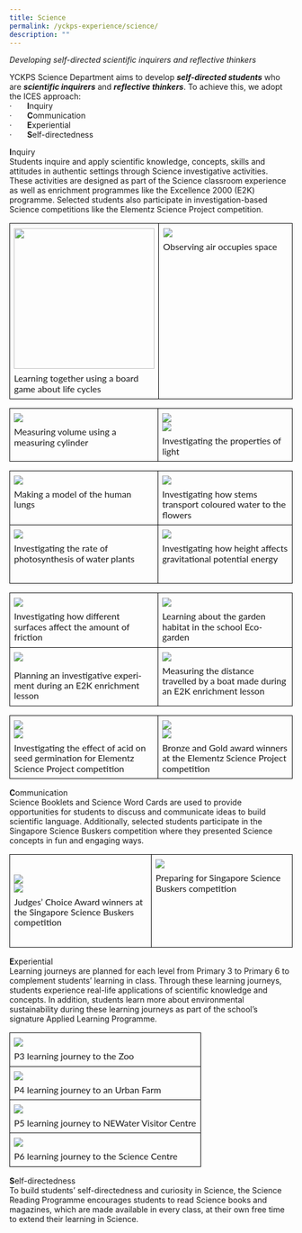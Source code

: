 ```yaml
---
title: Science
permalink: /yckps-experience/science/
description: ""
---
```

_Developing self-directed scientific inquirers and reflective thinkers_  

YCKPS Science Department aims to develop **_self-directed students_** who are **_scientific inquirers_** and **_reflective thinkers_**. To achieve this, we adopt the ICES approach:<br>
·&nbsp;&nbsp;&nbsp;&nbsp;&nbsp;&nbsp; **I**nquiry<br>
·&nbsp;&nbsp;&nbsp;&nbsp;&nbsp;&nbsp; **C**ommunication<br>
·&nbsp;&nbsp;&nbsp;&nbsp;&nbsp;&nbsp; **E**xperiential<br>
·&nbsp;&nbsp;&nbsp;&nbsp;&nbsp;&nbsp; **S**elf-directedness<br>

**I**nquiry<br>
Students inquire and apply scientific knowledge, concepts, skills and attitudes in authentic settings through Science investigative activities. These activities are designed as part of the Science classroom experience as well as enrichment programmes like the Excellence 2000 (E2K) programme. Selected students also participate in investigation-based Science competitions like the Elementz Science Project competition.

<table class="MsoTableGrid" border="1" cellspacing="0" cellpadding="0" width="100%" style="width:100.0%;border-collapse:collapse;border:none;mso-border-alt:solid windowtext .5pt;
 mso-yfti-tbllook:1184;mso-padding-alt:0in 5.4pt 0in 5.4pt"><tbody><tr style="mso-yfti-irow:0;mso-yfti-firstrow:yes;mso-yfti-lastrow:yes"><td width="52%" valign="top" style="width:52.44%;border:solid windowtext 1.0pt;
  mso-border-alt:solid windowtext .5pt;padding:0in 5.4pt 0in 5.4pt"><p style="margin-top:6.0pt;margin-right:0in;margin-bottom:6.0pt;margin-left:
  0in;line-height:115%"><span style="font-family:&quot;Lato&quot;,sans-serif;mso-no-proof:
  yes"><img src="/images/2023/Science/science%201%20-%20learning%20together%20using%20a%20board%20game%20about%20life%20cycles.jpeg" style="width:250px;height:auto;" align="center">
</span></p><p style="margin-top:6.0pt;margin-right:0in;margin-bottom:6.0pt;margin-left:
  0in;line-height:115%"><span style="font-family:&quot;Lato&quot;,sans-serif;mso-no-proof:
  yes">Learning together using a board game about life cycles</span></p></td><td width="47%" valign="top" style="width:47.56%;border:solid windowtext 1.0pt;
  border-left:none;mso-border-left-alt:solid windowtext .5pt;mso-border-alt:
  solid windowtext .5pt;padding:0in 5.4pt 0in 5.4pt"><p style="margin-top:6.0pt;margin-right:0in;margin-bottom:6.0pt;margin-left:
  0in;line-height:115%"><span style="font-family:&quot;Lato&quot;,sans-serif;mso-no-proof:
  yes"><img src="/images/2023/Science/science%202%20-%20observing%20air%20occupies%20space.jpeg" style="width50px;height:auto;" align="center"></span></p><p style="margin-top:6.0pt;margin-right:0in;margin-bottom:6.0pt;margin-left:
  0in;line-height:115%"><span style="font-family:&quot;Lato&quot;,sans-serif;mso-no-proof:
  yes">Observing air occupies space</span></p></td></tr></tbody></table>

<table class="MsoTableGrid" border="1" cellspacing="0" cellpadding="0" width="100%" style="width:100.0%;border-collapse:collapse;border:none;mso-border-alt:solid windowtext .5pt;
 mso-yfti-tbllook:1184;mso-padding-alt:0in 5.4pt 0in 5.4pt"><tbody><tr style="mso-yfti-irow:0;mso-yfti-firstrow:yes;mso-yfti-lastrow:yes"><td width="52%" valign="top" style="width:52.44%;border:solid windowtext 1.0pt;
  mso-border-alt:solid windowtext .5pt;padding:0in 5.4pt 0in 5.4pt"><p style="margin-top:6.0pt;margin-right:0in;margin-bottom:6.0pt;margin-left:
  0in;line-height:115%"><span style="font-family:&quot;Lato&quot;,sans-serif;mso-no-proof:
  yes"><img src="/images/2023/Science/science%203%20-%20measuring%20volume%20using%20a%20measuring%20cylinder.jpeg" style="width50px;height:auto;" align="center"></span><span style="font-family:&quot;Lato&quot;,sans-serif"></span></p><p style="margin-top:6.0pt;margin-right:0in;margin-bottom:6.0pt;margin-left:
  0in;line-height:115%"><span style="font-family:&quot;Lato&quot;,sans-serif">Measuring volume using a measuring cylinder</span></p></td><td width="47%" valign="top" style="width:47.56%;border:solid windowtext 1.0pt;
  border-left:none;mso-border-left-alt:solid windowtext .5pt;mso-border-alt:
  solid windowtext .5pt;padding:0in 5.4pt 0in 5.4pt"><p style="margin-top:6.0pt;margin-right:0in;margin-bottom:6.0pt;margin-left:
  0in;line-height:115%"><span style="font-family:&quot;Lato&quot;,sans-serif;mso-no-proof:
  yes"><img src="/images/2023/Science/science%204a%20investigating%20the%20properties%20of%20light.jpeg" style="width150px;height:auto;" align="center"><br>
<img src="/images/2023/Science/science%204b%20-%20investigating%20the%20properties%20of%20light.jpeg" style="width50px;height:auto;" align="center"></span><span style="font-family:&quot;Lato&quot;,sans-serif"></span></p><p style="margin-top:6.0pt;margin-right:0in;margin-bottom:6.0pt;margin-left:
  0in;line-height:115%"><span style="font-family:&quot;Lato&quot;,sans-serif">Investigating the properties of light</span></p></td></tr></tbody></table>

<table style="width:100.0%;border-collapse:collapse;border:none;mso-border-alt:solid windowtext .5pt;
 mso-yfti-tbllook:1184;mso-padding-alt:0in 5.4pt 0in 5.4pt" width="100%" cellpadding="0" cellspacing="0" border="1" class="MsoTableGrid"><tbody><tr style="mso-yfti-irow:0;mso-yfti-firstrow:yes"><td style="width:52.44%;border:solid windowtext 1.0pt;
  mso-border-alt:solid windowtext .5pt;padding:0in 5.4pt 0in 5.4pt" valign="top" width="52%"><p style="margin-top:6.0pt;margin-right:0in;margin-bottom:6.0pt;margin-left:
  0in;line-height:115%"><span style="font-family:&quot;Lato&quot;,sans-serif;mso-no-proof:
  yes"><img src="/images/2023/Science/science%205%20-%20making%20a%20model%20of%20the%20human%20lungs.jpeg" style="width50px;height:auto;" align="center"></span><span style="font-family:&quot;Lato&quot;,sans-serif"></span></p><p style="margin-top:6.0pt;margin-right:0in;margin-bottom:6.0pt;margin-left:
  0in;line-height:115%"><span style="font-family:&quot;Lato&quot;,sans-serif">Making a model of the human lungs</span></p></td><td style="width:47.56%;border:solid windowtext 1.0pt;
  border-left:none;mso-border-left-alt:solid windowtext .5pt;mso-border-alt:
  solid windowtext .5pt;padding:0in 5.4pt 0in 5.4pt" valign="top" width="47%"><p style="margin-top:6.0pt;margin-right:0in;margin-bottom:6.0pt;margin-left:
  0in;line-height:115%"><span style="font-family:&quot;Lato&quot;,sans-serif;mso-no-proof:
  yes"><img src="/images/2023/Science/science%206%20-%20investigating%20how%20stems%20transport%20coloured%20water%20to%20the%20flowers.jpeg" style="width50px;height:auto;" align="center"></span><span style="font-family:&quot;Lato&quot;,sans-serif"></span></p><p style="margin-top:6.0pt;margin-right:0in;margin-bottom:6.0pt;margin-left:
  0in;line-height:115%"><span style="font-family:&quot;Lato&quot;,sans-serif">Investigating how stems transport coloured water to the flowers</span></p></td></tr><tr style="mso-yfti-irow:1;mso-yfti-lastrow:yes"><td style="width:52.44%;border:solid windowtext 1.0pt;
  border-top:none;mso-border-top-alt:solid windowtext .5pt;mso-border-alt:solid windowtext .5pt;
  padding:0in 5.4pt 0in 5.4pt" valign="top" width="52%"><p style="margin-top:6.0pt;margin-right:0in;margin-bottom:6.0pt;margin-left:
  0in;line-height:115%"><img src="/images/2023/Science/science%207%20-%20investigating%20the%20rate%20of%20photosynthesis%20of%20water%20plants.jpeg" style="width50px;height:auto;" align="center"></p><p style="margin-top:6.0pt;margin-right:0in;margin-bottom:6.0pt;margin-left:
  0in;line-height:115%"><span style="font-family:&quot;Lato&quot;,sans-serif;mso-no-proof:
  yes">Investigating the rate of photosynthesis of water plants</span></p></td><td style="width:47.56%;border-top:none;border-left:
  none;border-bottom:solid windowtext 1.0pt;border-right:solid windowtext 1.0pt;
  mso-border-top-alt:solid windowtext .5pt;mso-border-left-alt:solid windowtext .5pt;
  mso-border-alt:solid windowtext .5pt;padding:0in 5.4pt 0in 5.4pt" valign="top" width="47%"><p style="margin-top:6.0pt;margin-right:0in;margin-bottom:6.0pt;margin-left:
  0in;line-height:115%"><img src="/images/2023/Science/science%208%20-%20investigating%20how%20height%20affects%20gravitational%20potential%20energy.jpeg" style="width150px;height:auto;" align="center"></p><p style="margin-top:6.0pt;margin-right:0in;margin-bottom:6.0pt;margin-left:
  0in;line-height:115%"><span style="font-family:&quot;Lato&quot;,sans-serif;mso-no-proof:
  yes">Investigating how height affects gravitational potential energy</span></p><p style="margin-top:6.0pt;margin-right:0in;margin-bottom:6.0pt;margin-left:
  0in;line-height:115%"><span style="font-family:&quot;Lato&quot;,sans-serif;mso-no-proof:
  yes">&nbsp;</span></p></td></tr></tbody></table>

<table class="MsoTableGrid" border="1" cellspacing="0" cellpadding="0" width="100%" style="width:100.0%;border-collapse:collapse;border:none;mso-border-alt:solid windowtext .5pt;
 mso-yfti-tbllook:1184;mso-padding-alt:0in 5.4pt 0in 5.4pt"><tbody><tr style="mso-yfti-irow:0;mso-yfti-firstrow:yes"><td width="52%" valign="top" style="width:52.44%;border:solid windowtext 1.0pt;
  mso-border-alt:solid windowtext .5pt;padding:0in 5.4pt 0in 5.4pt"><p style="margin-top:6.0pt;margin-right:0in;margin-bottom:6.0pt;margin-left:
  0in;line-height:115%"><span style="font-family:&quot;Lato&quot;,sans-serif;mso-no-proof:
  yes"><img src="/images/2023/Science/science%209%20-%20investigating%20how%20different%20surfaces%20affect%20the%20amount%20of%20friction.jpeg" style="width50px;height:auto;" align="center"></span><span style="font-family:&quot;Lato&quot;,sans-serif"></span></p><p style="margin-top:6.0pt;margin-right:0in;margin-bottom:6.0pt;margin-left:
  0in;line-height:115%"><span style="font-family:&quot;Lato&quot;,sans-serif;mso-no-proof:
  yes">Investigating how different surfaces affect the amount of friction</span></p></td><td width="47%" valign="top" style="width:47.56%;border:solid windowtext 1.0pt;
  border-left:none;mso-border-left-alt:solid windowtext .5pt;mso-border-alt:
  solid windowtext .5pt;padding:0in 5.4pt 0in 5.4pt"><p style="margin-top:6.0pt;margin-right:0in;margin-bottom:6.0pt;margin-left:
  0in;line-height:115%"><span style="font-family:&quot;Lato&quot;,sans-serif;mso-no-proof:
  yes"><img src="/images/2023/Science/science%2010%20-%20learning%20about%20the%20garden%20habitat%20in%20the%20school%20eco-garden.jpeg" style="width50px;height:auto;" align="center"></span></p><p style="margin-top:6.0pt;margin-right:0in;margin-bottom:6.0pt;margin-left:
  0in;line-height:115%"><span style="font-family:&quot;Lato&quot;,sans-serif;mso-no-proof:
  yes">Learning about the garden habitat in the school Eco-garden</span><span style="font-family:&quot;Lato&quot;,sans-serif"></span></p></td></tr><tr style="mso-yfti-irow:1;mso-yfti-lastrow:yes"><td width="52%" valign="top" style="width:52.44%;border:solid windowtext 1.0pt;
  border-top:none;mso-border-top-alt:solid windowtext .5pt;mso-border-alt:solid windowtext .5pt;
  padding:0in 5.4pt 0in 5.4pt"><p style="margin-top:6.0pt;margin-right:0in;margin-bottom:6.0pt;margin-left:
  0in;line-height:115%"><span style="font-family:&quot;Lato&quot;,sans-serif;mso-no-proof:
  yes"><img src="/images/2023/Science/science%2011%20-%20planning%20an%20investigative%20experiment%20during%20an%20e2k%20enrichment%20lesson.jpg" style="width50px;height:auto;" align="center"></span></p><span style="font-family:&quot;Lato&quot;,sans-serif"></span><p></p><p style="margin-top:6.0pt;margin-right:0in;margin-bottom:6.0pt;margin-left:
  0in;line-height:115%"><span lang="EN-SG" style="font-family:&quot;Lato&quot;,sans-serif;
  mso-ansi-language:EN-SG">Planning an investigative experiment during an E2K enrichment lesson</span><span style="font-family:&quot;Lato&quot;,sans-serif"></span></p></td><td width="47%" valign="top" style="width:47.56%;border-top:none;border-left:
  none;border-bottom:solid windowtext 1.0pt;border-right:solid windowtext 1.0pt;
  mso-border-top-alt:solid windowtext .5pt;mso-border-left-alt:solid windowtext .5pt;
  mso-border-alt:solid windowtext .5pt;padding:0in 5.4pt 0in 5.4pt"><p style="margin-top:6.0pt;margin-right:0in;margin-bottom:6.0pt;margin-left:
  0in;line-height:115%"><span style="font-family:&quot;Lato&quot;,sans-serif;mso-no-proof:
  yes"><img src="/images/2023/Science/science%2012%20-%20measuring%20the%20distance%20travelled%20by%20a%20boat%20made%20during%20an%20e2k%20enrichment%20lesson.jpg" style="width50px;height:auto;" align="center"></span></p><p style="margin-top:6.0pt;margin-right:0in;margin-bottom:6.0pt;margin-left:
  0in;line-height:115%"><span style="font-family:&quot;Lato&quot;,sans-serif;mso-no-proof:
  yes">Measuring the distance travelled by a boat made </span><span lang="EN-SG" style="font-family:&quot;Lato&quot;,sans-serif;mso-ansi-language:EN-SG">during an E2K enrichment lesson</span><span lang="EN-SG" style="font-family:&quot;Lato&quot;,sans-serif;
  mso-no-proof:yes"></span><span style="font-family:&quot;Lato&quot;,sans-serif"></span></p></td></tr></tbody></table>

<table style="width:100.0%;border-collapse:collapse;border:none;mso-border-alt:solid windowtext .5pt;
 mso-yfti-tbllook:1184;mso-padding-alt:0in 5.4pt 0in 5.4pt" width="100%" cellpadding="0" cellspacing="0" border="1" class="MsoTableGrid"><tbody><tr style="mso-yfti-irow:0;mso-yfti-firstrow:yes;mso-yfti-lastrow:yes"><td style="width:52.44%;border:solid windowtext 1.0pt;
  mso-border-alt:solid windowtext .5pt;padding:0in 5.4pt 0in 5.4pt" valign="top" width="52%"><p style="margin-top:6.0pt;margin-right:0in;margin-bottom:6.0pt;margin-left:
  0in;line-height:115%"><span style="font-family:&quot;Lato&quot;,sans-serif;mso-no-proof:
  yes"><img src="/images/2023/Science/science%2013a%20-%20investigating%20the%20effect%20of%20acid%20on%20seed%20germination%20for%20elementz%20sci%20proj%20competition.jpeg" style="width100px;height:auto;" align="center"></span><br><img src="/images/2023/Science/science%2013b%20-%20investigating%20the%20effect%20of%20acid%20on%20seed%20germination%20for%20elementz%20sci%20proj%20competition.jpeg" style="width100px;height:auto;" align="center"></p><p style="margin-top:6.0pt;margin-right:0in;margin-bottom:6.0pt;margin-left:
  0in;line-height:115%"><span style="font-family:&quot;Lato&quot;,sans-serif;mso-no-proof:
  yes">Investigating the effect of acid on seed germination for Elementz Science Project competition</span></p></td><td style="width:47.56%;border:solid windowtext 1.0pt;
  border-left:none;mso-border-left-alt:solid windowtext .5pt;mso-border-alt:
  solid windowtext .5pt;padding:0in 5.4pt 0in 5.4pt" valign="top" width="47%"><p style="margin-top:6.0pt;margin-right:0in;margin-bottom:6.0pt;margin-left:
  0in;line-height:115%"><span style="font-family:&quot;Lato&quot;,sans-serif;mso-no-proof:
  yes"><img src="/images/2023/Science/science%2014a%20-%20bronze%20and%20gold%20award%20winners%20at%20the%20elementz%20science%20project%20competition.jpg" style="width150px;height:auto;" align="center">
<br><img src="/images/2023/Science/science%2014b%20-%20bronze%20and%20gold%20award%20winners%20at%20the%20elementz%20science%20project%20competition.jpg" style="width150px;height:auto;" align="center"></span><span style="font-family:&quot;Lato&quot;,sans-serif;mso-ansi-language:EN-SG" lang="EN-SG"></span></p><p style="margin-top:6.0pt;margin-right:0in;margin-bottom:6.0pt;margin-left:
  0in;line-height:115%"><span style="font-family:&quot;Lato&quot;,sans-serif;mso-no-proof:
  yes">Bronze and Gold award winners at the Elementz Science Project competition</span></p></td></tr></tbody></table>

**C**ommunication<br>
Science Booklets and Science Word Cards are used to provide opportunities for students to discuss and communicate ideas to build scientific language. Additionally, selected students participate in the Singapore Science Buskers competition where they presented Science concepts in fun and engaging ways.

<table class="MsoTableGrid" border="1" cellspacing="0" cellpadding="0" width="100%" style="width:100.0%;border-collapse:collapse;border:none;mso-border-alt:solid windowtext .5pt;
 mso-yfti-tbllook:1184;mso-padding-alt:0in 5.4pt 0in 5.4pt"><tbody><tr style="mso-yfti-irow:0;mso-yfti-firstrow:yes;mso-yfti-lastrow:yes"><td width="50%" valign="top" style="width:50.12%;border:solid windowtext 1.0pt;
  mso-border-alt:solid windowtext .5pt;padding:0in 5.4pt 0in 5.4pt"><p style="margin-top:6.0pt;margin-right:0in;margin-bottom:6.0pt;margin-left:
  0in;line-height:115%"><span style="font-family:&quot;Lato&quot;,sans-serif">&nbsp;</span></p><p style="margin-top:6.0pt;margin-right:0in;margin-bottom:6.0pt;margin-left:
  0in;line-height:115%"><span style="font-family:&quot;Lato&quot;,sans-serif;mso-no-proof:
  yes"><img src="/images/2023/Science/science%2015a%20-%20judges’%20choice%20award%20winners%20at%20the%20singapore%20science%20buskers%20competition.png" style="width150px;height:auto;" align="center"></span><br>
<img src="/images/2023/Science/science%2015b%20-judges’%20choice%20award%20winners%20at%20the%20singapore%20science%20buskers%20competition.png" style="width150px;height:auto;" align="center"><span style="font-family:&quot;Lato&quot;,sans-serif"></span></p><p style="margin-top:6.0pt;margin-right:0in;margin-bottom:6.0pt;margin-left:
  0in;line-height:115%"><span style="font-family:&quot;Lato&quot;,sans-serif;mso-no-proof:
  yes">Judges’ Choice Award winners at the Singapore Science Buskers competition</span><span style="font-family:&quot;Lato&quot;,sans-serif"></span></p><p style="margin-top:6.0pt;margin-right:0in;margin-bottom:6.0pt;margin-left:
  0in;line-height:115%"><span style="font-family:&quot;Lato&quot;,sans-serif">&nbsp;</span></p></td><td width="49%" valign="top" style="width:49.88%;border:solid windowtext 1.0pt;
  border-left:none;mso-border-left-alt:solid windowtext .5pt;mso-border-alt:
  solid windowtext .5pt;padding:0in 5.4pt 0in 5.4pt"><p style="margin-top:6.0pt;margin-right:0in;margin-bottom:6.0pt;margin-left:
  0in;line-height:115%"><span style="font-family:&quot;Lato&quot;,sans-serif;mso-no-proof:
  yes"><img src="/images/2023/Science/science%2016%20-%20preparing%20for%20singapore%20science%20buskers%20competition.jpg" style="width150px;height:auto;" align="center"></span><span style="font-family:&quot;Lato&quot;,sans-serif"></span></p><p style="margin-top:6.0pt;margin-right:0in;margin-bottom:6.0pt;margin-left:
  0in;line-height:115%"><span style="font-family:&quot;Lato&quot;,sans-serif">Preparing for Singapore Science Buskers competition</span></p></td></tr></tbody></table>

**E**xperiential<br>
Learning journeys are planned for each level from Primary 3 to Primary 6 to complement students’ learning in class. Through these learning journeys, students experience real-life applications of scientific knowledge and concepts. In addition, students learn more about environmental sustainability during these learning journeys as part of the school’s signature Applied Learning Programme.

<table class="MsoTableGrid" border="1" cellspacing="0" cellpadding="0" width="100%" style="width:100.0%;border-collapse:collapse;border:none;mso-border-alt:solid windowtext .5pt;
 mso-yfti-tbllook:1184;mso-padding-alt:0in 5.4pt 0in 5.4pt"><tbody><tr style="mso-yfti-irow:0;mso-yfti-firstrow:yes"><td width="100%" valign="top" style="width:100.0%;border:solid windowtext 1.0pt;
  mso-border-alt:solid windowtext .5pt;padding:0in 5.4pt 0in 5.4pt"><p style="margin-top:6.0pt;margin-right:0in;margin-bottom:6.0pt;margin-left:
  0in;line-height:115%"><span style="font-family:&quot;Lato&quot;,sans-serif;mso-no-proof:
  yes"><img src="/images/2023/Science/science%2017%20-%20p3%20learning%20journey%20to%20the%20zoo.png" style="width50px;height:auto;" align="center"></span><span style="font-family:&quot;Lato&quot;,sans-serif"></span></p><p style="margin-top:6.0pt;margin-right:0in;margin-bottom:6.0pt;margin-left:
  0in;line-height:115%"><span style="font-family:&quot;Lato&quot;,sans-serif">P3 learning journey to the Zoo</span></p></td></tr><tr style="mso-yfti-irow:1"><td width="100%" valign="top" style="width:100.0%;border:solid windowtext 1.0pt;
  border-top:none;mso-border-top-alt:solid windowtext .5pt;mso-border-alt:solid windowtext .5pt;
  padding:0in 5.4pt 0in 5.4pt"><p style="margin-top:6.0pt;margin-right:0in;margin-bottom:6.0pt;margin-left:
  0in;line-height:115%"><span style="font-family:&quot;Lato&quot;,sans-serif;mso-no-proof:
  yes"><img src="/images/2023/Science/science%2018%20-%20p4%20learning%20journey%20to%20an%20urban%20farm.png" style="width50px;height:auto;" align="center"></span><span style="font-family:&quot;Lato&quot;,sans-serif"></span></p><p style="margin-top:6.0pt;margin-right:0in;margin-bottom:6.0pt;margin-left:
  0in;line-height:115%"><span style="font-family:&quot;Lato&quot;,sans-serif">P4 learning journey to an Urban Farm</span></p></td></tr><tr style="mso-yfti-irow:2"><td width="100%" valign="top" style="width:100.0%;border:solid windowtext 1.0pt;
  border-top:none;mso-border-top-alt:solid windowtext .5pt;mso-border-alt:solid windowtext .5pt;
  padding:0in 5.4pt 0in 5.4pt"><p style="margin-top:6.0pt;margin-right:0in;margin-bottom:6.0pt;margin-left:
  0in;line-height:115%"><span style="font-family:&quot;Lato&quot;,sans-serif;mso-no-proof:
  yes"><img src="/images/2023/Science/science%2019%20-%20p5%20learning%20journey%20to%20newater%20visitor%20centre.jpg" style="width50px;height:auto;" align="center"></span><span style="font-family:&quot;Lato&quot;,sans-serif"></span></p><p style="margin-top:6.0pt;margin-right:0in;margin-bottom:6.0pt;margin-left:
  0in;line-height:115%"><span style="font-family:&quot;Lato&quot;,sans-serif">P5 learning journey to NEWater Visitor Centre</span></p></td></tr><tr style="mso-yfti-irow:3;mso-yfti-lastrow:yes"><td width="100%" valign="top" style="width:100.0%;border:solid windowtext 1.0pt;
  border-top:none;mso-border-top-alt:solid windowtext .5pt;mso-border-alt:solid windowtext .5pt;
  padding:0in 5.4pt 0in 5.4pt"><p style="margin-top:6.0pt;margin-right:0in;margin-bottom:6.0pt;margin-left:
  0in;line-height:115%"><span style="font-family:&quot;Lato&quot;,sans-serif;mso-no-proof:
  yes"><img src="/images/2023/Science/science%2020%20-%20p6%20learning%20journey%20to%20the%20science%20centre.jpg" style="width50px;height:auto;" align="center"></span><span style="font-family:&quot;Lato&quot;,sans-serif"></span></p><p style="margin-top:6.0pt;margin-right:0in;margin-bottom:6.0pt;margin-left:
  0in;line-height:115%"><span style="font-family:&quot;Lato&quot;,sans-serif">P6 learning journey to the Science Centre</span></p></td></tr></tbody></table>

**S**elf-directedness<br>
To build students’ self-directedness and curiosity in Science, the Science Reading Programme encourages students to read Science books and magazines, which are made available in every class, at their own free time to extend their learning in Science.